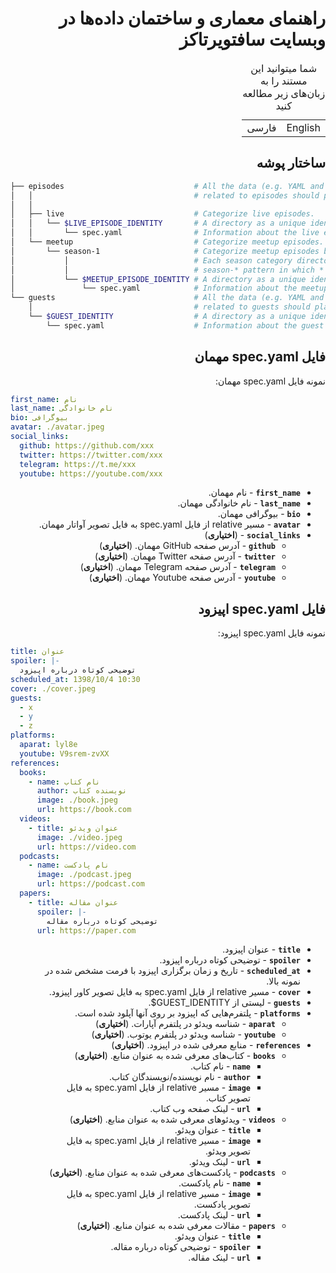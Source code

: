 <div dir="rtl">

# راهنمای معماری و ساختمان داده‌ها در وبسایت سافتویرتاکز

<table>
    <caption>شما میتوانید این مستند را به زبان‌های زیر مطالعه کنید</caption>
    <tbody>
        <tr>
            <td>English</td>
            <td>فارسی</td>
        </tr>
    </tbody>
</table>

## ساختار پوشه

<div dir="ltr">

```bash
├── episodes                             # All the data (e.g. YAML and image files)
│   │                                    # related to episodes should place in this directory.
│   │
│   ├── live                             # Categorize live episodes.
│   │   └── $LIVE_EPISODE_IDENTITY       # A directory as a unique identity for each live episode.
│   │       └── spec.yaml                # Information about the live episode.
│   └── meetup                           # Categorize meetup episodes.
│       └── season-1                     # Categorize meetup episodes based on season.
│           │                            # Each season category directory should follow
│           │                            # season-* pattern in which * is a unsigned integer.
│           └── $MEETUP_EPISODE_IDENTITY # A directory as a unique identity for each meetup episode.
│               └── spec.yaml            # Information about the meetup episode
└── guests                               # All the data (e.g. YAML and image files)
    │                                    # related to guests should place in this directory
    └── $GUEST_IDENTITY                  # A directory as a unique identity for each guest
        └── spec.yaml                    # Information about the guest
```

</div>

## فایل spec.yaml مهمان

نمونه فایل spec.yaml مهمان:

<div dir="ltr">

```yaml
first_name: نام
last_name: نام خانوادگی
bio: بیوگرافی
avatar: ./avatar.jpeg
social_links:
  github: https://github.com/xxx
  twitter: https://twitter.com/xxx
  telegram: https://t.me/xxx
  youtube: https://youtube.com/xxx
```

</div>

- **`first_name`** - نام مهمان.
- **`last_name`** - نام خانوادگی مهمان.
- **`bio`** - بیوگرافی مهمان.
- **`avatar`** - مسیر relative از فایل spec.yaml به فایل تصویر آواتار مهمان.
- **`social_links`** - (**اختیاری**)
  - **`github`** - آدرس صفحه GitHub مهمان. (**اختیاری**)
  - **`twitter`** - آدرس صفحه Twitter مهمان. (**اختیاری**)
  - **`telegram`** - آدرس صفحه Telegram مهمان. (**اختیاری**)
  - **`youtube`** - آدرس صفحه Youtube مهمان. (**اختیاری**)

## فایل spec.yaml اپیزود

نمونه فایل spec.yaml اپیزود:

<div dir="ltr">

```yaml
title: عنوان
spoiler: |-
  توضیحی کوتاه درباره اپیزود
scheduled_at: 1398/10/4 10:30
cover: ./cover.jpeg
guests:
  - x
  - y
  - z
platforms:
  aparat: lyl8e
  youtube: V9srem-zvXX
references:
  books:
    - name: نام کتاب
      author: نویسنده کتاب
      image: ./book.jpeg
      url: https://book.com
  videos:
    - title: عنوان ویدئو
      image: ./video.jpeg
      url: https://video.com
  podcasts:
    - name: نام پادکست
      image: ./podcast.jpeg
      url: https://podcast.com
  papers:
    - title: عنوان مقاله
      spoiler: |-
        توضیحی کوتاه درباره مقاله
      url: https://paper.com
```

</div>

- **`title`** - عنوان اپیزود.
- **`spoiler`** - توضیحی کوتاه درباره اپیزود.
- **`scheduled_at`** - تاریخ و زمان برگزاری اپیزود با فرمت مشخص شده در نمونه بالا.
- **`cover`** - مسیر relative از فایل spec.yaml به فایل تصویر کاور اپیزود.
- **`guests`** - لیستی از <span dir="ltr">\$GUEST_IDENTITY</span>.
- **`platforms`** - پلتفرم‌هایی که اپیزود بر روی آنها آپلود شده است.
  - **`aparat`** - شناسه ویدئو در پلتفرم آپارات. (**اختیاری**)
  - **`youtube`** - شناسه ویدئو در پلتفرم یوتوب. (**اختیاری**)
- **`references`** - منابع معرفی شده در اپیزود. (**اختیاری**)
  - **`books`** - کتاب‌های معرفی شده به عنوان منابع. (**اختیاری**)
    - **`name`** - نام کتاب.
    - **`author`** - نام نویسنده/نویسندگان کتاب.
    - **`image`** - مسیر relative از فایل spec.yaml به فایل تصویر کتاب.
    - **`url`** - لینک صفحه وب کتاب.
  - **`videos`** - ویدئو‌های معرفی شده به عنوان منابع. (**اختیاری**)
    - **`title`** - عنوان ویدئو.
    - **`image`** - مسیر relative از فایل spec.yaml به فایل تصویر ویدئو.
    - **`url`** - لینک ویدئو.
  - **`podcasts`** - پادکست‌های معرفی شده به عنوان منابع. (**اختیاری**)
    - **`name`** - نام پادکست.
    - **`image`** - مسیر relative از فایل spec.yaml به فایل تصویر پادکست.
    - **`url`** - لینک پادکست.
  - **`papers`** - مقالات معرفی شده به عنوان منابع. (**اختیاری**)
    - **`title`** - عنوان ویدئو.
    - **`spoiler`** - توضیحی کوتاه درباره مقاله.
    - **`url`** - لینک مقاله.

</div>
